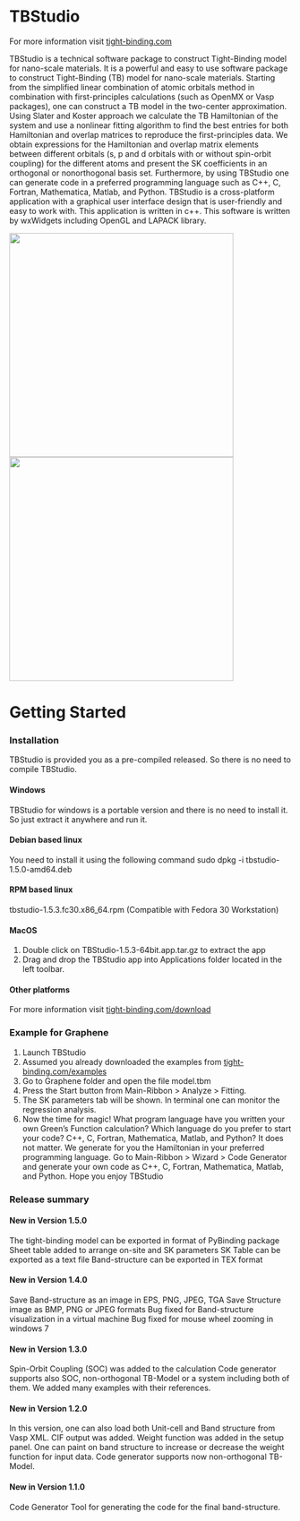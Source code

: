 TBStudio
===

For more information visit [tight-binding.com](https://tight-binding.com)

TBStudio is a technical software package to construct Tight-Binding model for nano-scale materials. It is a powerful and easy to use software package to construct Tight-Binding (TB) model for nano-scale materials. Starting from the simplified linear combination of atomic orbitals method in combination with first-principles calculations (such as OpenMX or Vasp packages), one can construct a TB model in the two-center approximation. Using Slater and Koster approach we calculate the TB Hamiltonian of the system and use a nonlinear fitting algorithm to find the best entries for both Hamiltonian and overlap matrices to reproduce the first-principles data. We obtain expressions for the Hamiltonian and overlap matrix elements between different orbitals (s, p and d orbitals with or without spin-orbit coupling) for the different atoms and present the SK coefficients in an orthogonal or nonorthogonal basis set. Furthermore, by using TBStudio one can generate code in a preferred programming language such as C++, C, Fortran, Mathematica, Matlab, and Python. TBStudio is a cross-platform application with a graphical user interface design that is user-friendly and easy to work with. This application is written in c++. This software is written by wxWidgets including OpenGL and LAPACK library.

<img src="https://tight-binding.com/wp-content/uploads/2019/09/TBStudio1-1024x550.png" width="400"/> <img src="https://tight-binding.com/wp-content/uploads/2019/09/TBStudio2-1024x550.png" width="400"/>

Getting Started
===

### Installation
TBStudio is provided you as a pre-compiled released. So there is no need to compile TBStudio.

#### Windows
TBStudio for windows is a portable version and there is no need to install it.
So just extract it anywhere and run it.

#### Debian based linux
You need to install it using the following command
sudo dpkg -i tbstudio-1.5.0-amd64.deb

#### RPM based linux
tbstudio-1.5.3.fc30.x86_64.rpm (Compatible with Fedora 30 Workstation)

#### MacOS
1. Double click on TBStudio-1.5.3-64bit.app.tar.gz to extract the app
2. Drag and drop the TBStudio app into Applications folder located in the left toolbar.

#### Other platforms
For more information visit [tight-binding.com/download](https://tight-binding.com/download)

### Example for Graphene
1. Launch TBStudio
2. Assumed you already downloaded the examples from [tight-binding.com/examples](https://tight-binding.com/examples)
3. Go to Graphene folder and open the file model.tbm
4. Press the Start button from Main-Ribbon > Analyze > Fitting.
5. The SK parameters tab will be shown. In terminal one can monitor the regression analysis.
6. Now the time for magic! What program language have you written your own Green’s Function calculation? Which language do you prefer to start your code? C++, C, Fortran, Mathematica, Matlab, and Python? It does not matter. We generate for you the Hamiltonian in your preferred programming language. Go to Main-Ribbon > Wizard > Code Generator and generate your own code as C++, C, Fortran, Mathematica, Matlab, and Python.
Hope you enjoy TBStudio

### Release summary
#### New in Version 1.5.0
The tight-binding model can be exported in format of PyBinding package
Sheet table added to arrange on-site and SK parameters
SK Table can be exported as a text file
Band-structure can be exported in TEX format

#### New in Version 1.4.0
Save Band-structure as an image in EPS, PNG, JPEG, TGA
Save Structure image as BMP, PNG or JPEG formats
Bug fixed for Band-structure visualization in a virtual machine
Bug fixed for mouse wheel zooming in windows 7

#### New in Version 1.3.0
Spin-Orbit Coupling (SOC) was added to the calculation
Code generator supports also SOC, non-orthogonal TB-Model or a system including both of them.
We added many examples with their references.

#### New in Version 1.2.0
In this version, one can also load both Unit-cell and Band structure from Vasp XML.
CIF output was added.
Weight function was added in the setup panel. One can paint on band structure to increase or decrease the weight function for input data.
Code generator supports now non-orthogonal TB-Model.

#### New in Version 1.1.0
Code Generator Tool for generating the code for the final band-structure.
